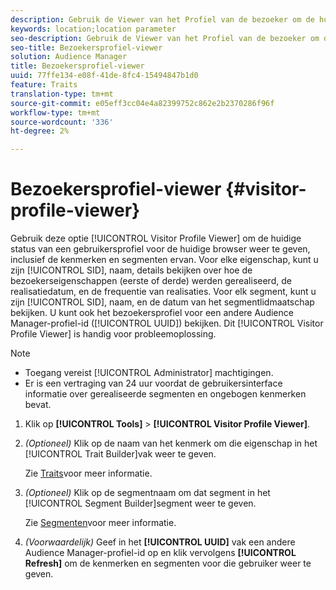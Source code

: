 ```yaml
---
description: Gebruik de Viewer van het Profiel van de bezoeker om de huidige status van een gebruikersprofiel voor de huidige browser, met inbegrip van zijn eigenschappen en segmenten te tonen. Voor elk bezit, kunt u zijn SID, naam, details over bekijken hoe de bezoekerssporen (eerste of derde), de realisatiedatum, en de frequentie van realisaties werden gerealiseerd. Voor elk segment, kunt u zijn SID, naam, en de datum van het segmentlidmaatschap bekijken. U kunt ook het bezoekersprofiel voor een andere Audience Manager-profiel-id (UUID) bekijken. De viewer voor het profiel Bezoeker is handig voor het oplossen van problemen.
keywords: location;location parameter
seo-description: Gebruik de Viewer van het Profiel van de bezoeker om de huidige status van een gebruikersprofiel voor de huidige browser, met inbegrip van zijn eigenschappen en segmenten te tonen. Voor elk bezit, kunt u zijn SID, naam, details over bekijken hoe de bezoekerssporen (eerste of derde), de realisatiedatum, en de frequentie van realisaties werden gerealiseerd. Voor elk segment, kunt u zijn SID, naam, en de datum van het segmentlidmaatschap bekijken. U kunt ook het bezoekersprofiel voor een andere Audience Manager-profiel-id (UUID) bekijken. De viewer voor het profiel Bezoeker is handig voor het oplossen van problemen.
seo-title: Bezoekersprofiel-viewer
solution: Audience Manager
title: Bezoekersprofiel-viewer
uuid: 77ffe134-e08f-41de-8fc4-15494847b1d0
feature: Traits
translation-type: tm+mt
source-git-commit: e05eff3cc04e4a82399752c862e2b2370286f96f
workflow-type: tm+mt
source-wordcount: '336'
ht-degree: 2%

---
```



# Bezoekersprofiel-viewer {#visitor-profile-viewer}

Gebruik deze optie [!UICONTROL Visitor Profile Viewer] om de huidige status van een gebruikersprofiel voor de huidige browser weer te geven, inclusief de kenmerken en segmenten ervan. Voor elke eigenschap, kunt u zijn [!UICONTROL SID], naam, details bekijken over hoe de bezoekerseigenschappen (eerste of derde) werden gerealiseerd, de realisatiedatum, en de frequentie van realisaties. Voor elk segment, kunt u zijn [!UICONTROL SID], naam, en de datum van het segmentlidmaatschap bekijken. U kunt ook het bezoekersprofiel voor een andere Audience Manager-profiel-id ([!UICONTROL UUID]) bekijken. Dit [!UICONTROL Visitor Profile Viewer] is handig voor probleemoplossing.

>[!NOTE]
>
>* Toegang vereist [!UICONTROL Administrator] machtigingen.
>* Er is een vertraging van 24 uur voordat de gebruikersinterface informatie over gerealiseerde segmenten en ongebogen kenmerken bevat.


<!-- 
Traits that are not part of a segment will not appear in the
<span class="wintitle"> Visitor Profile Viewer</span>.
-->

1. Klik op **[!UICONTROL Tools]** > **[!UICONTROL Visitor Profile Viewer]**.

1. *(Optioneel)* Klik op de naam van het kenmerk om die eigenschap in het [!UICONTROL Trait Builder]vak weer te geven.

   Zie [Traits](../features/traits/trait-details-page.md)voor meer informatie.

1. *(Optioneel)* Klik op de segmentnaam om dat segment in het [!UICONTROL Segment Builder]segment weer te geven.

   Zie [Segmenten](../features/segments/segments-purpose.md)voor meer informatie.

1. *(Voorwaardelijk)* Geef in het **[!UICONTROL UUID]** vak een andere Audience Manager-profiel-id op en klik vervolgens **[!UICONTROL Refresh]** om de kenmerken en segmenten voor die gebruiker weer te geven.